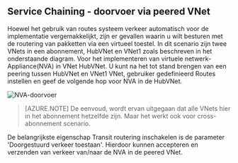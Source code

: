 ## <a name="service-chaining---transit-through-peered-vnet"></a>Service Chaining - doorvoer via peered VNet

Hoewel het gebruik van routes systeem verkeer automatisch voor de implementatie vergemakkelijkt, zijn er gevallen waarin u wilt besturen met de routering van pakketten via een virtueel toestel.
In dit scenario zijn twee VNets in een abonnement, HubVNet en VNet1 zoals beschreven in het onderstaande diagram. Voor het implementeren van virtuele netwerk-Appliance(NVA) in VNet HubVNet. U kunt na het tot stand brengen van een peering tussen HubVNet en VNet1 VNet, gebruiker gedefinieerd Routes instellen en geef de volgende hop voor NVA in de HubVNet.

![NVA-doorvoer](./media/virtual-networks-create-vnetpeering-scenario-transit-include/figure01.PNG)

> [AZURE.NOTE] De eenvoud, wordt ervan uitgegaan dat alle VNets hier in het abonnement hetzelfde zijn. Maar het werkt ook voor cross-abonnement scenario.

De belangrijkste eigenschap Transit routering inschakelen is de parameter 'Doorgestuurd verkeer toestaan'. Hierdoor kunnen accepteren en verzenden van verkeer van/naar de NVA in de peered VNet.  
